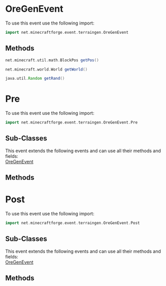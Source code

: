 # OreGenEvent

To use this event use the following import:
```groovy
import net.minecraftforge.event.terraingen.OreGenEvent
```

## Methods
```groovy
net.minecraft.util.math.BlockPos getPos()
```

```groovy
net.minecraft.world.World getWorld()
```

```groovy
java.util.Random getRand()
```

# Pre

To use this event use the following import:
```groovy
import net.minecraftforge.event.terraingen.OreGenEvent.Pre
```

## Sub-Classes
This event extends the following events and can use all their methods and fields: <br>
[OreGenEvent](ore_gen_event.md)

## Methods
# Post

To use this event use the following import:
```groovy
import net.minecraftforge.event.terraingen.OreGenEvent.Post
```

## Sub-Classes
This event extends the following events and can use all their methods and fields: <br>
[OreGenEvent](ore_gen_event.md)

## Methods
